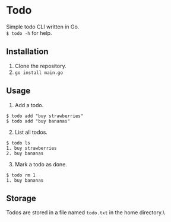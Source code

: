 # Todo

Simple todo CLI written in Go.\
`$ todo -h` for help.

## Installation
1. Clone the repository.
2. `go install main.go`

## Usage
1. Add a todo.
```
$ todo add "buy strawberries"
$ todo add "buy bananas"
```
2. List all todos.
```
$ todo ls
1. buy strawberries
2. buy bananas
```
3. Mark a todo as done.
```
$ todo rm 1
1. buy bananas
```

## Storage
Todos are stored in a file named `todo.txt` in the home directory.\
